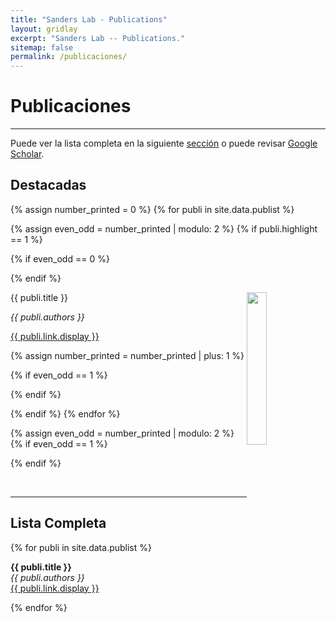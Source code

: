 ```yaml
---
title: "Sanders Lab - Publications"
layout: gridlay
excerpt: "Sanders Lab -- Publications."
sitemap: false
permalink: /publicaciones/
---
```



# Publicaciones

---
Puede ver la lista completa en la siguiente
<a class="liga" href="#lista-completa">sección</a>
o puede revisar <a class="liga" href="https://scholar.google.com/citations?user=4zBCxAgAAAAJ&hl=es&oi=sra">Google Scholar</a>.

## Destacadas

{% assign number_printed = 0 %}
{% for publi in site.data.publist %}

{% assign even_odd = number_printed | modulo: 2 %}
{% if publi.highlight == 1 %}

{% if even_odd == 0 %}
<div class="row">
{% endif %}

<div class="col-sm-6 clearfix">
 <div class="row">
 	<img src="{{ site.url }}{{ site.baseurl }}/images/pubpic/{{ publi.image }}" class="img-responsive" width="25%" style="float: right" />
  <p><a class="pub3">{{ publi.title }}</a></p>
  <p><em>{{ publi.authors }}</em></p>
  <a class="pub2" href="{{ publi.link.url }}"> {{ publi.link.display }} </a>
 </div>
</div>

{% assign number_printed = number_printed | plus: 1 %}

{% if even_odd == 1 %}
</div>
{% endif %}

{% endif %}
{% endfor %}

{% assign even_odd = number_printed | modulo: 2 %}
{% if even_odd == 1 %}
</div>
{% endif %}

<p> &nbsp; </p>

---

<div>

## Lista Completa

{% for publi in site.data.publist %}

  <strong>{{ publi.title }}</strong> <br />
  <em>{{ publi.authors }} </em><br /><a class="liga" href="{{ publi.link.url }}">{{ publi.link.display }}</a>

{% endfor %}

<!-- For a full list, please go to <a class="regtext" href="https://scholar.google.com/citations?user=O1EuSPYAAAAJ">Google Scholar</a> or <a class="regtext" href="https://www.ncbi.nlm.nih.gov/pubmed?term=Sanders%20SJ%5BAuthor%5D">Pubmed</a>.
<br><br><br>
-->
</div>
